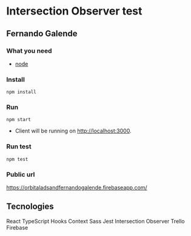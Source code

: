 # Intersection Observer test
## Fernando Galende

### What you need

- [node](https://nodejs.org/en/)

### Install

```
npm install
```

### Run

```
npm start
```

- Client will be running on [http://localhost:3000](http://localhost:3000).

### Run test

```
npm test
```

### Public url

https://orbitaladsandfernandogalende.firebaseapp.com/


## Tecnologies
React TypeScript Hooks Context Sass Jest Intersection Observer Trello Firebase
